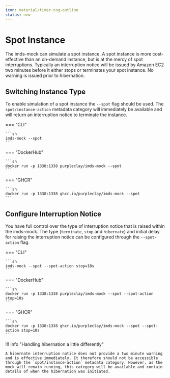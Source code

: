 ```yaml
---
icon: material/timer-cog-outline
status: new
---
```


# Spot Instance

The imds-mock can simulate a spot instance. A spot instance is more cost-effective than an on-demand instance, but is at the mercy of spot interruptions. Typically an interruption notice will be issued by Amazon EC2 two minutes before it either stops or terminates your spot instance. No warning is issued prior to hibernation.

## Switching Instance Type

To enable simulation of a spot instance the `--spot` flag should be used. The `spot/instance-action` metadata category will immediately be available and will return an interruption notice to terminate the instance.

=== "CLI"

    ```sh
    imds-mock --spot
    ```

=== "DockerHub"

    ```sh
    docker run -p 1338:1338 purpleclay/imds-mock --spot
    ```

=== "GHCR"

    ```sh
    docker run -p 1338:1338 ghcr.io/purpleclay/imds-mock --spot
    ```

## Configure Interruption Notice

You have full control over the type of interruption notice that is raised within the imds-mock. The type (`terminate`, `stop` and `hibernate`) and initial delay for raising the interruption notice can be configured through the `--spot-action` flag.

=== "CLI"

    ```sh
    imds-mock --spot --spot-action stop=10s
    ```

=== "DockerHub"

    ```sh
    docker run -p 1338:1338 purpleclay/imds-mock --spot --spot-action stop=10s
    ```

=== "GHCR"

    ```sh
    docker run -p 1338:1338 ghcr.io/purpleclay/imds-mock --spot --spot-action stop=10s
    ```

!!! info "Handling hibernation a little differently"

    A hibernate interruption notice does not provide a two minute warning and is effective immediately. It therefore should not be accessible through the `spot/instance-action` metadata category. However, as the mock will remain running, this category will be available and contain details of when the hibernation was initiated.
